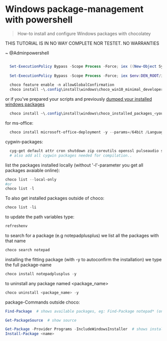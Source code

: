 # Windows package-management with powershell

> How-to install and configure Windows packages with chocolatey

THIS TUTORIAL IS IN NO WAY COMPLETE NOR TESTET. NO WARRANTIES

~ @Adminpowershell

```powershell

  Set-ExecutionPolicy Bypass -Scope Process -Force; iex ((New-Object System.Net.WebClient).DownloadString('https://chocolatey.org/install.ps1'))
  
  Set-ExecutionPolicy Bypass -Scope Process -Force; iex $env:DEN_ROOT/install/windows/powershell_modules.ps1
  
  choco feature enable -n allowGlobalConfirmation
  choco install ~\.config\install\windows\choco_win10_minimal_developer.config -y
```

or if you've prepared your scripts and previously [dumped your installed windows packages](scripts/python/dump_installed_windows_packages.py)

```powershell
  choco install ~\.config\install\windows\choco_installed_packages_<your_hostname>.config -y
```

for ms-office:

```powershell
  choco install microsoft-office-deployment -y --params=/64bit /Language de-de /Product ProPlusRetail /Exclude Publisher /Exclude OneDrive /Exclude Outlook /Exclude Lync /Exclude Groove /Exclude Access
```

cygwin-packages:

```powershell
  cyg-get default attr cron shutdown zip coreutils openssl pulseaudio sqlite3 gdb git fzf-vim vim python python3 mutt pylint fish fzf-fish guake lynx nginx xfce irssi bash-completion fzf-bash-completion fzf-fish fish-debuginfo
  # also add all cygwin packages needed for compilation..
```

list the packages installed locally (without '-l'-parameter you get all packages avaiable online):

```powershell
choco list --local-only
#or
choco list -l
```

To also get installed packages outside of choco:

```powershell
choco list -li
```

to update the path variables type:

```powershell
refreshenv
```

to search for a package (e.g notepadplusplus) we list all the packages with that name

```powershell
choco search notepad
```

installing the fitting package (with -y to autoconfirm the installation) we type the full package-name

```powershell
choco install notepadplusplus -y
```

to uninstall any package named <package_name>

```powershell
choco uninstall <package_name> -y
```

package-Commands outside choco:

```powershell
Find-Package  # shows available packages, eg: Find-Package notepad* (on first run the packagemanager nuget gets installed)

Get-PackageSource  # show source

Get-Package -Provider Programs -IncludeWindowsInstaller  # shows installed packages
Install-Package <name>
```
